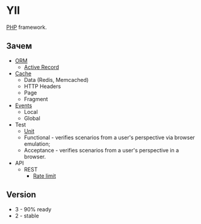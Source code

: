 # YII

[PHP](php.md) framework.

## Зачем

- [ORM](../../arch/pattern/orm.md)
  - [Active Record](https://www.yiiframework.com/doc/guide/2.0/en/db-active-record)
- [Cache](https://www.yiiframework.com/doc/guide/2.0/en/caching-overview)
  - Data (Redis, Memcached)
  - HTTP Headers
  - Page
  - Fragment
- [Events](https://www.yiiframework.com/doc/guide/2.0/en/concept-events)
  - Local
  - Global
- Test
  - [Unit](https://www.yiiframework.com/doc/guide/2.0/en/test-unit)
  - Functional - verifies scenarios from a user's perspective via browser emulation;
  - Acceptance - verifies scenarios from a user's perspective in a browser.
- API
  - REST
    - [Rate limit](https://www.yiiframework.com/doc/guide/2.0/en/rest-rate-limiting)

## Version

- 3 - 90% ready
- 2 - stable